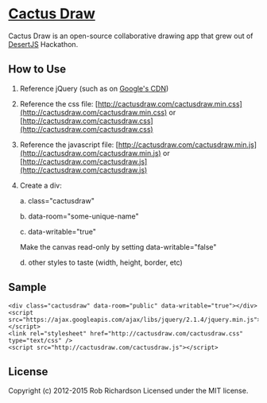 [Cactus Draw](http://cactusdraw.com/)
=====================================

Cactus Draw is an open-source collaborative drawing app that grew out of [DesertJS](http://desertjs.org/) Hackathon.

How to Use
----------

1. Reference jQuery (such as on [Google's CDN](https://developers.google.com/speed/libraries/devguide#jquery))

2. Reference the css file: [http://cactusdraw.com/cactusdraw.min.css](http://cactusdraw.com/cactusdraw.min.css)
or [http://cactusdraw.com/cactusdraw.css](http://cactusdraw.com/cactusdraw.css)

3. Reference the javascript file: [http://cactusdraw.com/cactusdraw.min.js](http://cactusdraw.com/cactusdraw.min.js)
or [http://cactusdraw.com/cactusdraw.js](http://cactusdraw.com/cactusdraw.js)

4. Create a div:

   a. class="cactusdraw"

   b. data-room="some-unique-name"

   c. data-writable="true"

   Make the canvas read-only by setting data-writable="false"

   d. other styles to taste (width, height, border, etc)

Sample
------

	<div class="cactusdraw" data-room="public" data-writable="true"></div>
	<script src="https://ajax.googleapis.com/ajax/libs/jquery/2.1.4/jquery.min.js"></script>
	<link rel="stylesheet" href="http://cactusdraw.com/cactusdraw.css" type="text/css" />
	<script src="http://cactusdraw.com/cactusdraw.js"></script>

## License
Copyright (c) 2012-2015 Rob Richardson
Licensed under the MIT license.
